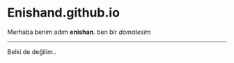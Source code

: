 # Enishand.github.io 


Merhaba benim adım **enishan**. ben bir *domatesim*

---

Belki de değilim..
